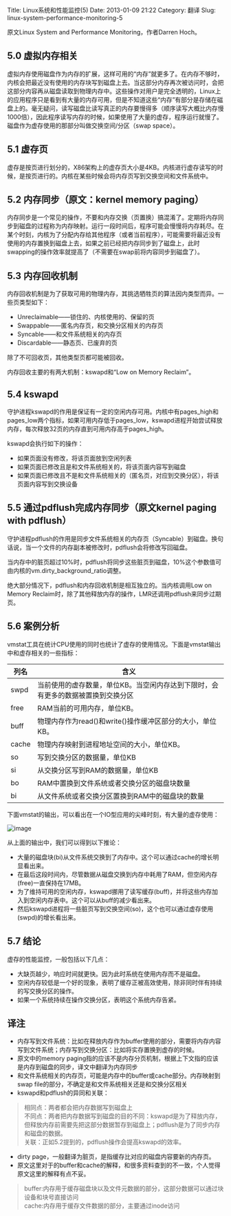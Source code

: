 Title: Linux系统和性能监控(5)
Date: 2013-01-09 21:22
Category: 翻译
Slug: linux-system-performance-monitoring-5

原文Linux System and Performance Monitoring，作者Darren Hoch。

## 5.0 虚拟内存相关

虚拟内存使用磁盘作为内存的扩展，这样可用的“内存”就更多了。在内存不够时，内核会把最近没有使用的内存块写到磁盘上去。当这部分内存再次被访问时，会把这部分内容再从磁盘读取到物理内存中。这些操作对用户是完全透明的，Linux上的应用程序只是看到有大量的内存可用，但是不知道这些“内存”有部分是存储在磁盘上的。毫无疑问，读写磁盘比读写真正的内存要慢得多（顺序读写大概比内存慢1000倍），因此程序读写内存的时候，如果使用了大量的虚存，程序运行就慢了。磁盘作为虚存使用的那部分叫做交换空间/分区（swap space）。 

## 5.1 虚存页

虚存是按页进行划分的，X86架构上的虚存页大小是4KB。内核进行虚存读写的时候，是按页进行的。内核在某些时候会将内存页写到交换空间和文件系统中。


## 5.2 内存同步（原文：kernel memory paging）


内存同步是一个常见的操作，不要和内存交换（页置换）搞混淆了。定期将内存同步到磁盘的过程称为内存映射。运行一段时间后，程序可能会慢慢将内存耗尽。在某个时刻，内核为了分配内存给其他程序（或者当前程序），可能需要将最近没有使用的内存置换到磁盘上去，如果之前已经把内存同步到了磁盘上，此时
swapping的操作效率就提高了（不需要在swap前将内容同步到磁盘了）。 

## 5.3 内存回收机制

内存回收机制是为了获取可用的物理内存，其挑选牺牲页的算法因内类型而异。一些页类型如下：

- Unreclaimable——锁住的、内核使用的、保留的页 
- Swappable——匿名内存页，和交换分区相关的内存页 
- Syncable——和文件系统相关的内存页 
- Discardable——静态页、已废弃的页 

除了不可回收页，其他类型页都可能被回收。 

内存回收主要的有两大机制：kswapd和“Low on Memory Reclaim”。 

## 5.4 kswapd 

守护进程kswapd的作用是保证有一定的空闲内存可用。内核中有pages\_high和pages\_low两个指标，如果可用内存低于pages\_low，kswapd进程开始尝试释放内存，每次释放32页的内存直到可用内存高于pages\_high。

kswapd会执行如下的操作： 

- 如果页面没有修改，将该页面放到空闲列表 
- 如果页面已修改且是和文件系统相关的，将该页面内容写到磁盘
- 如果页面已修改且不是和文件系统相关的（匿名页，对应到交换分区），将该页面内容写到交换设备
    

## 5.5 通过pdflush完成内存同步（原文kernel paging with pdflush）

守护进程pdflush的作用是同步文件系统相关的内存页（Syncable）到磁盘。换句话说，当一个文件的内存副本被修改时，pdflush会将修改写回磁盘。

当内存中的脏页超过10%时，pdflush将同步这些脏页到磁盘，10%这个参数值可由内核的vm.dirty\_background\_ratio调整。

绝大部分情况下，pdflush和内存回收机制是相互独立的。当内核调用Low on Memory Reclaim时，除了其他释放内存的操作，LMR还调用pdflush来同步过期页。


## 5.6 案例分析

vmstat工具在统计CPU使用的同时也统计了虚存的使用情况。下面是vmstat输出中和虚存相关的一些指标：

|列名|含义|
|-|-|
|swpd|当前使用的虚存数量，单位KB。当空闲内存达到下限时，会有更多的数据被置换到交换分区|
|free|RAM当前的可用内存，单位KB。|
|buff|物理内存作为read()和write()操作缓冲区部分的大小，单位KB。|
|cache|物理内存映射到进程地址空间的大小，单位KB。|
|so|写到交换分区的数据量，单位KB|
|si|从交换分区写到RAM的数据量，单位KB|
|bo|RAM中置换到文件系统或者交换分区的磁盘块数量|
|bi|从文件系统或者交换分区置换到RAM中的磁盘块的数量|

下面vmstat的输出，可以看出在一个IO型应用的尖峰时刻，有大量的虚存使用：

![image](http://images.cnitblog.com/blog/339471/201301/09212217-d750ded4ba2b4178911daffbca9ee26c.png "image")

从上面的输出中，我们可以得到以下推论：

- 大量的磁盘块(bi)从文件系统交换到了内存中。这个可以通过cache的增长明显看出来。
- 在最后这段时间内，尽管数据从磁盘交换到内存中耗用了RAM，但空闲内存(free)一直保持在17MB。
- 为了维持可用的空闲内存，kswapd挪用了读写缓存(buff)，并将这些内存加入到空闲内存表中。这个可以从buff的减少看出来。
- 然后kswapd进程将一些脏页写到交换空间(so)，这个也可以通过虚存使用(swpd)的增长看出来。

## 5.7 结论

虚存的性能监控，一般包括以下几点：

- 大缺页越少，响应时间就更快。因为此时系统在使用内存而不是磁盘。
- 空闲内存较低是一个好的现象，表明了缓存正被高效使用，除非同时伴有持续的写交换分区的操作。
- 如果一个系统持续在操作交换分区，表明这个系统内存告紧。
    

## 译注

- 内存写到文件系统：比如在释放内存作为buffer使用的部分，需要将内存内容写到文件系统；内存写到交换分区：比如将实存置换到虚存的时候。
- 原文中的memory paging指的应该不是内存分页机制，根据上下文指的应该是内存到磁盘的同步，译文中翻译为内存同步
- 和文件系统相关的内存页，可能是内存中的buffer或cache部分。内存映射到swap file的部分，不确定是和文件系统相关还是和交换分区相关
- kswapd和pdflush的异同和关联：  
> 相同点：两者都会把内存数据写到磁盘上    
> 不同点：两者把内存数据写到磁盘的目的不同：kswapd是为了释放内存，但释放内存前需要先把这部分数据暂存到磁盘上；pdflush是为了同步内存和磁盘的数据。    
> 关联：正如5.2提到的，pdflush操作会提高kswapd的效率。

- dirty page，一般翻译为脏页，是指缓存比对应的磁盘内容要新的内存页。
- 原文这里对于的buffer和cache的解释，和很多资料查到的不一致，个人觉得原文这里的解释有点不妥。  
> buffer:内存用于缓存磁盘块以及文件元数据的部分，这部分数据可以通过块设备和块号直接访问   
> cache:内存用于缓存文件数据的部分，主要通过inode访问



